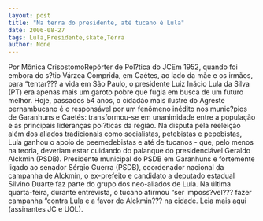 ```yaml
---
layout: post
title: "Na terra do presidente, até tucano é Lula"
date: 2006-08-27
tags: Lula,Presidente,skate,Terra
author: None
---
```

Por Mônica CrisostomoRepórter de Pol?tica do JCEm 1952, quando foi embora do s?tio Várzea Comprida, em Caétes, ao lado da mãe e os irmãos, para “tentar??? a vida em São Paulo, o presidente Luiz Inácio Lula da Silva (PT) era apenas mais um garoto pobre que fugia em busca de um futuro melhor. Hoje, passados 54 anos, o cidadão mais ilustre do Agreste pernambucano é o responsável por um fenômeno inédito nos munic?pios de Garanhuns e Caetés: transformou-se em unanimidade entre a população e as principais lideranças pol?ticas da região. Na disputa pela reeleição além dos aliados tradicionais como socialistas, petebistas e pepebistas, Lula ganhou o apoio de peemedebistas e até de tucanos - que, pelo menos na teoria, deveriam estar cuidando do palanque do presidenciável Geraldo Alckmin (PSDB). Presidente municipal do PSDB em Garanhuns e fortemente ligado ao senador Sérgio Guerra (PSDB), coordenador nacional da campanha de Alckmin, o ex-prefeito e candidato a deputado estadual Silvino Duarte faz parte do grupo dos neo-aliados de Lula. Na última quarta-feira, durante entrevista, o tucano afirmou “ser imposs?vel??? fazer campanha “contra Lula e a favor de Alckmin??? na cidade.
Leia mais aqui (assinantes JC e UOL). 